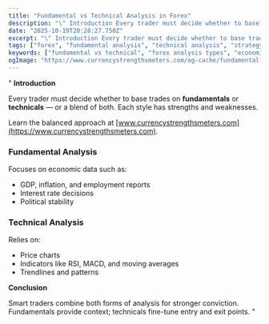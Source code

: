```yaml
---
title: "Fundamental vs Technical Analysis in Forex"
description: "\" Introduction Every trader must decide whether to base trades on fundamentals or technicals — or a blend of both..."
date: "2025-10-19T20:28:27.750Z"
excerpt: "\" Introduction Every trader must decide whether to base trades on fundamentals or technicals — or a blend of both. Each style has strengths and weaknesses. Learn the balanced approach at [www.currencystrengthsmeters.com](https://www.currencystrengthsmeters.com). Fundamental Analysis Focuses on economic data such as: - GDP, inflation, and employment reports - Interest rate decisions..."
tags: ["forex", "fundamental analysis", "technical analysis", "strategy"]
keywords: ["fundamental vs technical", "forex analysis types", "economic indicators", "technical charts", "forex trading education"]
ogImage: "https://www.currencystrengthsmeters.com/og-cache/fundamental-vs-technical-analysis-in-forex.jpg"
---
```

"
**Introduction**

Every trader must decide whether to base trades on **fundamentals** or **technicals** — or a blend of both. Each style has strengths and weaknesses.

Learn the balanced approach at [www.currencystrengthsmeters.com](https://www.currencystrengthsmeters.com).

### Fundamental Analysis

Focuses on economic data such as:
- GDP, inflation, and employment reports  
- Interest rate decisions  
- Political stability  

### Technical Analysis

Relies on:
- Price charts  
- Indicators like RSI, MACD, and moving averages  
- Trendlines and patterns  

**Conclusion**

Smart traders combine both forms of analysis for stronger conviction. Fundamentals provide context; technicals fine-tune entry and exit points.
"
